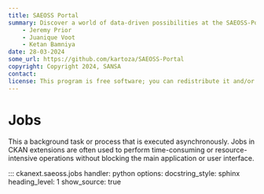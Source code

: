 ```yaml
---
title: SAEOSS Portal
summary: Discover a world of data-driven possibilities at the SAEOSS-Portal, where information converges to empower data sharing and decision-making.
    - Jeremy Prior
    - Juanique Voot
    - Ketan Bamniya
date: 28-03-2024
some_url: https://github.com/kartoza/SAEOSS-Portal
copyright: Copyright 2024, SANSA
contact:
license: This program is free software; you can redistribute it and/or modify it under the terms of the GNU Affero General Public License as published by the Free Software Foundation; either version 3 of the License, or (at your option) any later version.
---
```


# Jobs

This a background task or process that is executed asynchronously. Jobs in CKAN extensions are often 
used to perform time-consuming or resource-intensive operations without blocking the main application or user interface.

::: ckanext.saeoss.jobs
    handler: python
    options:
        docstring_style: sphinx
        heading_level: 1
        show_source: true
